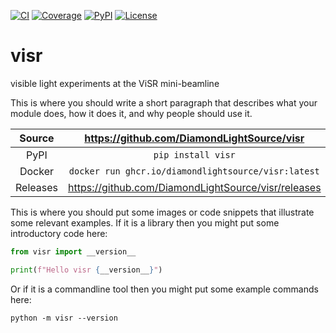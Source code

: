 [![CI](https://github.com/DiamondLightSource/visr/actions/workflows/ci.yml/badge.svg)](https://github.com/DiamondLightSource/visr/actions/workflows/ci.yml)
[![Coverage](https://codecov.io/gh/DiamondLightSource/visr/branch/main/graph/badge.svg)](https://codecov.io/gh/DiamondLightSource/visr)
[![PyPI](https://img.shields.io/pypi/v/visr.svg)](https://pypi.org/project/visr)
[![License](https://img.shields.io/badge/License-Apache%202.0-blue.svg)](https://opensource.org/licenses/Apache-2.0)

# visr

visible light experiments at the ViSR mini-beamline

This is where you should write a short paragraph that describes what your module does,
how it does it, and why people should use it.

Source          | <https://github.com/DiamondLightSource/visr>
:---:           | :---:
PyPI            | `pip install visr`
Docker          | `docker run ghcr.io/diamondlightsource/visr:latest`
Releases        | <https://github.com/DiamondLightSource/visr/releases>

This is where you should put some images or code snippets that illustrate
some relevant examples. If it is a library then you might put some
introductory code here:

```python
from visr import __version__

print(f"Hello visr {__version__}")
```

Or if it is a commandline tool then you might put some example commands here:

```
python -m visr --version
```
